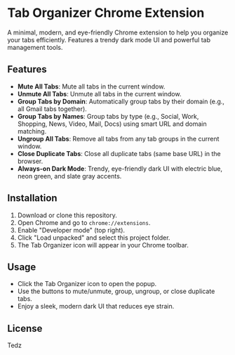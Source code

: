 # Tab Organizer Chrome Extension

A minimal, modern, and eye-friendly Chrome extension to help you organize your tabs efficiently. Features a trendy dark mode UI and powerful tab management tools.

## Features

- **Mute All Tabs**: Mute all tabs in the current window.
- **Unmute All Tabs**: Unmute all tabs in the current window.
- **Group Tabs by Domain**: Automatically group tabs by their domain (e.g., all Gmail tabs together).
- **Group Tabs by Names**: Group tabs by type (e.g., Social, Work, Shopping, News, Video, Mail, Docs) using smart URL and domain matching.
- **Ungroup All Tabs**: Remove all tabs from any tab groups in the current window.
- **Close Duplicate Tabs**: Close all duplicate tabs (same base URL) in the browser.
- **Always-on Dark Mode**: Trendy, eye-friendly dark UI with electric blue, neon green, and slate gray accents.

## Installation
1. Download or clone this repository.
2. Open Chrome and go to `chrome://extensions`.
3. Enable "Developer mode" (top right).
4. Click "Load unpacked" and select this project folder.
5. The Tab Organizer icon will appear in your Chrome toolbar.

## Usage
- Click the Tab Organizer icon to open the popup.
- Use the buttons to mute/unmute, group, ungroup, or close duplicate tabs.
- Enjoy a sleek, modern dark UI that reduces eye strain.

## License
Tedz
